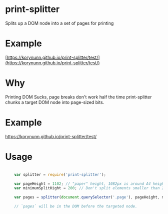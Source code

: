 # print-splitter

Splits up a DOM node into a set of pages for printing

# Example

[https://korynunn.github.io/print-splitter/test/](https://korynunn.github.io/print-splitter/test/)

# Why

Printing DOM Sucks, page breaks don't work half the time
print-splitter chunks a target DOM node into page-sized bits.

# Example

https://korynunn.github.io/print-splitter/test/

# Usage

```javascript

    var splitter = require('print-splitter');

    var pageHeight = 1102; // "paper" height, 1082px is around A4 height.
    var minimumSplitHight = 200; // Don't split elements smaller than 200px, push them to the next page.

    var pages = splitter(document.querySelector('.page'), pageHeight, minimumSplitHight);

    // `pages` will be in the DOM before the targeted node.

```
